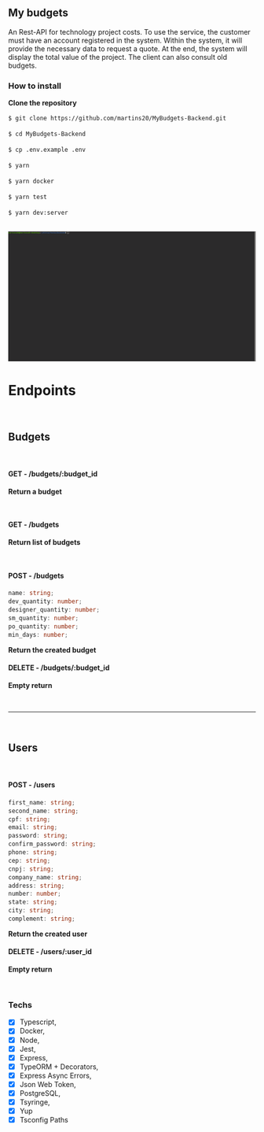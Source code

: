 ## My budgets

An Rest-API for technology project costs. To use the service, the customer must have an account registered in the system. Within the system, it will provide the necessary data to request a quote. At the end, the system will display the total value of the project. The client can also consult old budgets.

### How to install

**Clone the repository**

```
$ git clone https://github.com/martins20/MyBudgets-Backend.git

$ cd MyBudgets-Backend

$ cp .env.example .env

$ yarn

$ yarn docker

$ yarn test

$ yarn dev:server
```

<br>

<img src="./assets/scripts.gif" alt="steps"/>

<br>

# Endpoints

<br>

## Budgets

<br>

#### **GET - /budgets/:budget_id**

**Return a budget**

<br>

#### **GET - /budgets**

**Return list of budgets**

<br>

#### **POST - /budgets**

```typescript
name: string;
dev_quantity: number;
designer_quantity: number;
sm_quantity: number;
po_quantity: number;
min_days: number;
```

**Return the created budget**

#### **DELETE - /budgets/:budget_id**

**Empty return**

<br>
<hr>
<br>

## Users

<br>

#### **POST - /users**

```typescript
first_name: string;
second_name: string;
cpf: string;
email: string;
password: string;
confirm_password: string;
phone: string;
cep: string;
cnpj: string;
company_name: string;
address: string;
number: number;
state: string;
city: string;
complement: string;
```

**Return the created user**

#### **DELETE - /users/:user_id**

**Empty return**

<br>

### Techs

-   [x] Typescript,
-   [x] Docker,
-   [x] Node,
-   [x] Jest,
-   [x] Express,
-   [x] TypeORM + Decorators,
-   [x] Express Async Errors,
-   [x] Json Web Token,
-   [x] PostgreSQL,
-   [x] Tsyringe,
-   [x] Yup
-   [x] Tsconfig Paths
